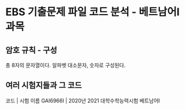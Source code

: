 # EBS 기출문제 파일 코드 분석 - 베트남어Ⅰ 과목
## 암호 규칙 - 구성
총 8자의 문자열이다.
알파벳 대소문자, 숫자로 구성된다.
## 여러 시험지들과 그 코드
코드      	| 시험 이름
GAI6966I	| 2020년 2021 대학수학능력시험 베트남어Ⅰ
